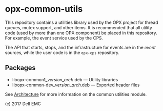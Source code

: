 # opx-common-utils
This repository contains a utilities library used by the OPX project for thread queues, mutex support, and other items. It is recommended that all utility code (used by more than one OPX component) be placed in this repository. For example, the event service used by the CPS. 

The API that starts, stops, and the infrastructure for events are in the _event_ sources, while the user code is in the `opx-cps` repository.

## Packages
- libopx-common1\_*version*\_*arch*.deb — Utility libraries  
- libopx-common-dev\_*version*\_*arch*.deb — Exported header files

See [Architecture](https://github.com/open-switch/opx-docs/wiki/Architecture) for more information on the common utilities module.

(c) 2017 Dell EMC
